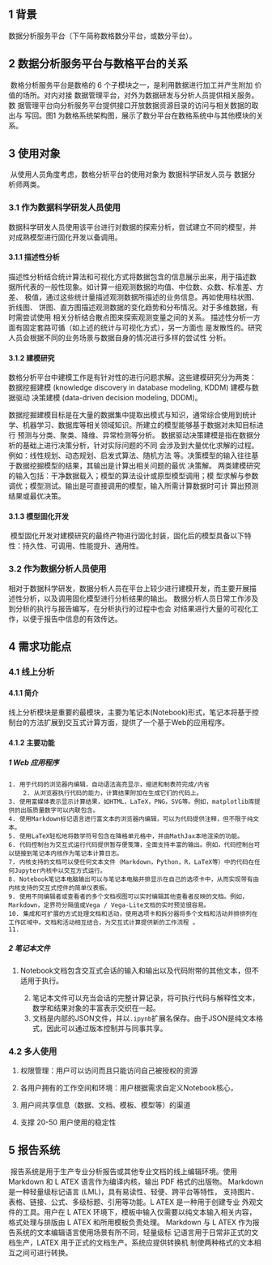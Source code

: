 ## 1 背景

数据分析服务平台（下午简称数格数分平台，或数分平台）。



## 2 数据分析服务平台与数格平台的关系

​	数格分析服务平台是数格的 6 个子模块之一，是利用数据进行加工并产生附加 价值的场所。对内对接 数据管理平台，对外为数据研发与分析人员提供相关服务。数 据管理平台向分析服务平台提供接口开放数据资源目录的访问与相关数据的取出与 写回。图1 为数格系统架构图，展示了数分平台在数格系统中与其他模块的关系。



## 3 使用对象

​	从使用人员角度考虑，数格分析平台的使用对象为 数据科学研发人员与 数据分 析师两类。

### 3.1 作为数据科学研发人员使用

​	数据科学研发人员使用该平台进行对数据的探索分析，尝试建立不同的模型，并 对成熟模型进行固化开发以备调用。

#### 3.1.1 描述性分析

​	描述性分析结合统计算法和可视化方式将数据包含的信息展示出来，用于描述数 据所代表的一般性现象。如计算一组观测数据的均值、中位数、众数、标准差、方差、 极值，通过这些统计量描述观测数据所描述的业务信息。再如使用柱状图、折线图、 饼图、直方图描述观测数据的变化趋势和分布情况。对于多维数据，有时需尝试使用 相关分析结合散点图来探索观测变量之间的关系。 描述性分析一方面有固定套路可循（如上述的统计与可视化方式），另一方面也 是发散性的。研究人员会根据不同的业务场景与数据自身的情况进行多样的尝试性 分析。

#### 3.1.2 建模研究

​	数格分析平台中建模工作是有针对性的进行问题求解。这些建模研究分为两类： 数据挖掘建模 (knowledge discovery in database modeling, KDDM) 建模与数据驱动 决策建模 (data-driven decision modeling, DDDM)。

​	数据挖掘建模目标是在大量的数据集中提取出模式与知识，通常综合使用到统计 学、机器学习、数据库等相关领域知识。所建立的模型能够基于数据对未知目标进行 预测与分类、聚类、降维、异常检测等分析。 数据驱动决策建模是指在数据分析的基础上进行决策分析，针对实际问题的不同 会涉及到大量优化求解的过程。例如：线性规划、动态规划、启发式算法、随机方法 等。决策模型的输入往往基于数据挖掘模型的结果，其输出是计算出相关问题的最优 决策解。 两类建模研究的输入包括：干净数据载入；模型的算法设计或原型模型调用；模 型求解与参数调优；模型测试。输出是可直接调用的模型，输入所需计算数据时可计 算出预测结果或最优决策。

#### 3.1.3 模型固化开发

​	模型固化开发对建模研究的最终产物进行固化封装，固化后的模型具备以下特 性：持久性、可调用、性能提升、通用性。

### 3.2 作为数据分析人员使用

​	相对于数据科学研发，数据分析人员在平台上较少进行建模开发，而主要开展描 述性分析，以及调用固化模型进行分析结果的输出。 数据分析人员日常工作涉及到分析的执行与报告编写，在分析执行的过程中也会 对结果进行大量的可视化工作，以便于报告中信息的有效传达。



## 4 需求功能点



### 4.1 线上分析

#### 4.1.1 简介

​	线上分析模块是重要的最模块，主要为笔记本(Notebook)形式，笔记本将基于控制台的方法扩展到交互式计算方面，提供了一个基于Web的应用程序。



#### 4.1.2 主要功能

##### 1 Web 应用程序

 	1. 用于代码的浏览器内编辑，自动语法高亮显示，缩进和制表符完成/内省
		2. 从浏览器执行代码的能力，计算结果附加在生成它们的代码上。
	3. 使用富媒体表示显示计算结果，如HTML，LaTeX，PNG，SVG等。例如，matplotlib库提供的出版质量数字可以内联包含。
	4. 使用Markdown标记语言进行富文本的浏览器内编辑，可以为代码提供注释，但不限于纯文本。
	5. 使用LaTeX轻松地将数学符号包含在降格单元格中，并由MathJax本地渲染的功能。
	6. 代码控制台为交互式运行代码提供暂存便笺簿，全面支持丰富的输出。例如，代码控制台可以链接到笔记本内核作为笔记本计算日志。
	7. 内核支持的文档可以使任何文本文件（Markdown，Python，R，LaTeX等）中的代码在任何Jupyter内核中以交互方式运行。
	8. Notebook笔记本电脑输出可以与笔记本电脑并排显示在自己的选项卡中，从而实现带有由内核支持的交互式控件的简单仪表板。
	9. 使用不同编辑者或查看者的多个文档视图可以实时编辑其他查看者反映的文档。例如，Markdown，定界符分隔值或Vega / Vega-Lite文档的实时预览很容易。
	10. 集成和可扩展的方式处理文档和活动，使用选项卡和拆分器将多个文档和活动并排排列在工作区域中。文档和活动相互结合，为交互式计算提供新的工作流程 。
	11. 

##### 2 笔记本文件

1. Notebook文档包含交互式会话的输入和输出以及代码附带的其他文本，但不适用于执行。

   	2. 笔记本文件可以充当会话的完整计算记录，将可执行代码与解释性文本，数学和结果对象的丰富表示交织在一起。 
   	3. 文档是内部的JSON文件，并以`.ipynb`扩展名保存。由于JSON是纯文本格式，因此可以通过版本控制并与同事共享。 



### 4.2 多人使用

1. 权限管理：用户可以访问而且只能访问自己被授权的资源

 2. 各用户拥有的工作空间和环境：用户根据需求自定义Notebook核心，
 3. 用户间共享信息（数据、文档、模板、模型等）的渠道 
 4. 支撑 20-50 用户使用的稳定性



## 5 报告系统

​	报告系统是用于生产专业分析报告或其他专业文档的线上编辑环境。使用 Markdown 和 L ATEX 语言作为编译内核，输出 PDF 格式的出版物。 Markdown 是一种轻量级标记语言 (LML)，具有易读性、轻便、跨平台等特性， 支持图片、表格、链接、公式、多级标题、引用等功能。L ATEX 是一种用于创建专业 外观文件的工具。用户在 L ATEX 环境下，模板中输入仅需要以纯文本输入相关内容， 格式处理与排版由 L ATEX 和所用模板负责处理。 Markdown 与 L ATEX 作为报告系统的文本编辑语言使用场景有所不同，轻量级标 记语言用于日常非正式的文档生产，LATEX 用于正式的文档生产。系统应提供转换机 制使两种格式的文本相互之间可进行转换。 



​	